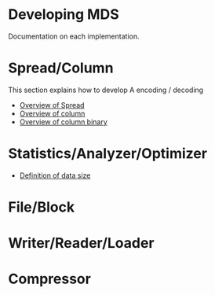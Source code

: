 # Developing MDS

Documentation on each implementation.

# Spread/Column

This section explains how to develop A encoding / decoding

* [Overview of Spread]()
* [Overview of column]()
* [Overview of column binary](binary/column_binary.md)

# Statistics/Analyzer/Optimizer

* [Definition of data size](statistics/data_size.md)

# File/Block


# Writer/Reader/Loader

# Compressor

